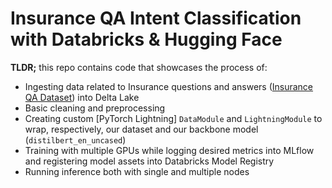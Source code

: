 # Insurance QA Intent Classification with Databricks & Hugging Face

**TLDR;** this repo contains code that showcases the process of:
* Ingesting data related to Insurance questions and answers ([Insurance QA Dataset](https://github.com/shuzi/insuranceQA)) into Delta Lake
* Basic cleaning and preprocessing
* Creating custom [PyTorch Lightning] `DataModule` and `LightningModule` to wrap, respectively, our dataset and our backbone model (`distilbert_en_uncased`)
* Training with multiple GPUs while logging desired metrics into MLflow and registering model assets into Databricks Model Registry
* Running inference both with single and multiple nodes
